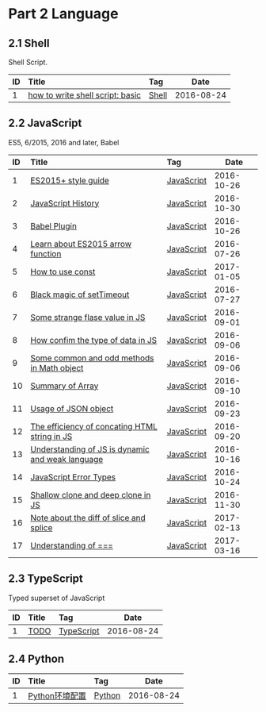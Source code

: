 # Part 2 Language

## 2.1 Shell

Shell Script.

| ID   | Title                                                 | Tag                                                                                    | Date    |
| :--- | :---------------------------------------------------- | :------------------------------------------------------------------------------------- | ------- |
| 1   | [how to write shell script: basic](https://github.com/muwenzi/Program-Blog/issues/38)    | [Shell](https://github.com/muwenzi/Program-Blog/issues?q=is%3Aissue+is%3Aopen+label%3AShell) | 2016-08-24 |

## 2.2 JavaScript

ES5, 6/2015, 2016 and later, Babel

| ID   | Title                                                 | Tag                                                                                    | Date    |
| :--- | :---------------------------------------------------- | :------------------------------------------------------------------------------------- | ------- |
| 1   | [ES2015+ style guide](https://github.com/muwenzi/Program-Blog/issues/38)    | [JavaScript](https://github.com/muwenzi/Program-Blog/issues?q=is%3Aissue+is%3Aopen+label%3AES2015)           | 2016-10-26       |
| 2   | [JavaScript History](https://github.com/muwenzi/Program-Blog/issues/43)    | [JavaScript](https://github.com/muwenzi/Program-Blog/issues?q=is%3Aissue+is%3Aopen+label%3AES5)           | 2016-10-30       |
| 3   | [Babel Plugin](https://github.com/muwenzi/Program-Blog/issues/39)    | [JavaScript](https://github.com/muwenzi/Program-Blog/issues?q=is%3Aissue+is%3Aopen+label%3ABabel)           | 2016-10-26       |
| 4    | [Learn about ES2015 arrow function](https://github.com/muwenzi/Program-Blog/issues/2)                | [JavaScript](https://github.com/muwenzi/Program-Blog/issues?q=is%3Aissue+is%3Aopen+label%3AES2015) | 2016-07-26 |
| 5    | [How to use const](https://github.com/muwenzi/Program-Blog/issues/72)                | [JavaScript](https://github.com/muwenzi/Program-Blog/issues?q=is%3Aissue+is%3Aopen+label%3AES2015) | 2017-01-05 |
| 6    | [Black magic of setTimeout](https://github.com/muwenzi/Program-Blog/issues/3)              | [JavaScript](https://github.com/muwenzi/Program-Blog/issues?q=is%3Aissue+is%3Aopen+label%3AES5)           | 2016-07-27 |
| 7    | [Some strange flase value in JS](https://github.com/muwenzi/Program-Blog/issues/14)                | [JavaScript](https://github.com/muwenzi/Program-Blog/issues?q=is%3Aissue+is%3Aopen+label%3AES5)           | 2016-09-01 |
| 8    | [How confim the type of data in JS](https://github.com/muwenzi/Program-Blog/issues/17)           | [JavaScript](https://github.com/muwenzi/Program-Blog/issues?q=is%3Aissue+is%3Aopen+label%3AES5)           | 2016-09-06 |
| 9    | [Some common and odd methods in Math object](https://github.com/muwenzi/Program-Blog/issues/19)   | [JavaScript](https://github.com/muwenzi/Program-Blog/issues?q=is%3Aissue+is%3Aopen+label%3AES5)           | 2016-09-06 |
| 10    | [Summary of Array](https://github.com/muwenzi/Program-Blog/issues/18)          | [JavaScript](https://github.com/muwenzi/Program-Blog/issues?q=is%3Aissue+is%3Aopen+label%3AES5)           | 2016-09-10 |
| 11    | [Usage of JSON object](https://github.com/muwenzi/Program-Blog/issues/25)                | [JavaScript](https://github.com/muwenzi/Program-Blog/issues?q=is%3Aissue+is%3Aopen+label%3AES5)           | 2016-09-23 |
| 12    | [The efficiency of concating HTML string in JS](https://github.com/muwenzi/Program-Blog/issues/24)    | [JavaScript](https://github.com/muwenzi/Program-Blog/issues?q=is%3Aissue+is%3Aopen+label%3AES5)           | 2016-09-20 |
| 13    | [Understanding of JS is dynamic and weak language](https://github.com/muwenzi/Program-Blog/issues/34)    | [JavaScript](https://github.com/muwenzi/Program-Blog/issues?q=is%3Aissue+is%3Aopen+label%3AES5)           | 2016-10-16       |
| 14   | [JavaScript Error Types](https://github.com/muwenzi/Program-Blog/issues/36)    | [JavaScript](https://github.com/muwenzi/Program-Blog/issues?q=is%3Aissue+is%3Aopen+label%3AES5)           | 2016-10-24       |
| 15   | [Shallow clone and deep clone in JS](https://github.com/muwenzi/Program-Blog/issues/62)    | [JavaScript](https://github.com/muwenzi/Program-Blog/issues?q=is%3Aissue+is%3Aopen+label%3AES5)           | 2016-11-30       |
| 16   | [Note about the diff of slice and splice](https://github.com/muwenzi/Program-Blog/issues/83)    | [JavaScript](https://github.com/muwenzi/Program-Blog/issues?q=is%3Aissue+is%3Aopen+label%3AES5)           | 2017-02-13       |
| 17   | [Understanding of ===](https://github.com/muwenzi/Program-Blog/issues/93)    | [JavaScript](https://github.com/muwenzi/Program-Blog/issues?q=is%3Aissue+is%3Aopen+label%3AES5)           | 2017-03-16       |

## 2.3 TypeScript

Typed superset of JavaScript

| ID   | Title                                                 | Tag                                                                                    | Date    |
| :--- | :---------------------------------------------------- | :------------------------------------------------------------------------------------- | ------- |
| 1   | [TODO](https://github.com/muwenzi/Program-Blog/issues/38)    | [TypeScript](https://github.com/muwenzi/Program-Blog/issues?q=is%3Aissue+is%3Aopen+label%3AShell) | 2016-08-24 |

## 2.4 Python

| ID   | Title                                                 | Tag                                                                                    | Date    |
| :--- | :---------------------------------------------------- | :------------------------------------------------------------------------------------- | ------- |
| 1   | [Python环境配置](https://github.com/muwenzi/Program-Blog/issues/38)    | [Python](https://github.com/muwenzi/Program-Blog/issues?q=is%3Aissue+is%3Aopen+label%3AShell) | 2016-08-24 |